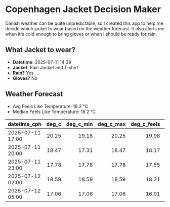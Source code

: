 
# Copenhagen Jacket Decision Maker

Danish weather can be quite unpredictable, so I created this app to help me decide which jacket to wear based on the weather forecast. 
It also alerts me when it's cold enough to bring gloves or when I should be ready for rain.

## What Jacket to wear?

- **Datetime**: 2025-07-11 14:39
- **Jacket**: Rain Jacket and T-shirt
- **Rain?** Yes
- **Gloves?** No

## Weather Forecast
- Avg Feels Like Temperature: 18.2 °C
- Median Feels Like Temperature: 18.2 °C

| datetime_cph     |   deg_c |   deg_c_min |   deg_c_max |   deg_c_feels | weather   | wind   | rain   |
|:-----------------|--------:|------------:|------------:|--------------:|:----------|:-------|:-------|
| 2025-07-11 17:00 |   20.25 |       19.18 |       20.25 |         19.98 | Rain      | High   | Low    |
| 2025-07-11 20:00 |   18.47 |       17.31 |       18.47 |         18.17 | Rain      | High   | Low    |
| 2025-07-11 23:00 |   17.78 |       17.78 |       17.78 |         17.55 | Rain      | High   | Low    |
| 2025-07-12 02:00 |   18.59 |       18.59 |       18.59 |         18.31 | Clouds    | High   | None   |
| 2025-07-12 05:00 |   17.06 |       17.06 |       17.06 |         16.91 | Rain      | High   | Low    |
        